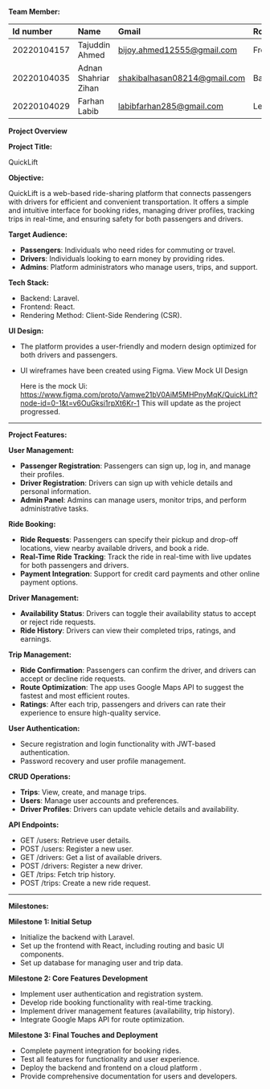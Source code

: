 **Team Member:**

|**Id number**|**Name**|**Gmail**|**Role**|
| :- | :- | :- | :- |
|20220104157|Tajuddin Ahmed|bijoy.ahmed12555@gmail.com|Frontend|
|20220104035|Adnan Shahriar Zihan|shakibalhasan08214@gmail.com|Backend|
|20220104029|Farhan Labib|labibfarhan285@gmail.com|Lead|

**Project Overview**

**Project Title:**

QuickLift

**Objective:**

QuickLift is a web-based ride-sharing platform that connects passengers with drivers for efficient and convenient transportation. It offers a simple and intuitive interface for booking rides, managing driver profiles, tracking trips in real-time, and ensuring safety for both passengers and drivers.

**Target Audience:**

- **Passengers**: Individuals who need rides for commuting or travel.
- **Drivers**: Individuals looking to earn money by providing rides.
- **Admins**: Platform administrators who manage users, trips, and support.

**Tech Stack:**

- Backend: Laravel.
- Frontend: React.
- Rendering Method: Client-Side Rendering (CSR).

**UI Design:**

- The platform provides a user-friendly and modern design optimized for both drivers and passengers.
- UI wireframes have been created using Figma. View Mock UI Design

  Here is the mock Ui:
  <https://www.figma.com/proto/Vamwe21bV0AiM5MHPnyMqK/QuickLift?node-id=0-1&t=v6OuGksi1rpXt6Kr-1>
  This will update as the project progressed.

-----
**Project Features:**

**User Management:**

- **Passenger Registration**: Passengers can sign up, log in, and manage their profiles.
- **Driver Registration**: Drivers can sign up with vehicle details and personal information.
- **Admin Panel**: Admins can manage users, monitor trips, and perform administrative tasks.

**Ride Booking:**

- **Ride Requests**: Passengers can specify their pickup and drop-off locations, view nearby available drivers, and book a ride.
- **Real-Time Ride Tracking**: Track the ride in real-time with live updates for both passengers and drivers.
- **Payment Integration**: Support for credit card payments and other online payment options.

**Driver Management:**

- **Availability Status**: Drivers can toggle their availability status to accept or reject ride requests.
- **Ride History**: Drivers can view their completed trips, ratings, and earnings.

**Trip Management:**

- **Ride Confirmation**: Passengers can confirm the driver, and drivers can accept or decline ride requests.
- **Route Optimization**: The app uses Google Maps API to suggest the fastest and most efficient routes.
- **Ratings**: After each trip, passengers and drivers can rate their experience to ensure high-quality service.

**User Authentication:**

- Secure registration and login functionality with JWT-based authentication.
- Password recovery and user profile management.

**CRUD Operations:**

- **Trips**: View, create, and manage trips.
- **Users**: Manage user accounts and preferences.
- **Driver Profiles**: Drivers can update vehicle details and availability.

**API Endpoints:**

- GET /users: Retrieve user details.
- POST /users: Register a new user.
- GET /drivers: Get a list of available drivers.
- POST /drivers: Register a new driver.
- GET /trips: Fetch trip history.
- POST /trips: Create a new ride request.
-----
**Milestones:**

**Milestone 1: Initial Setup**

- Initialize the backend with Laravel.
- Set up the frontend with React, including routing and basic UI components.
- Set up  database for managing user and trip data.

**Milestone 2: Core Features Development**

- Implement user authentication and registration system.
- Develop ride booking functionality with real-time tracking.
- Implement driver management features (availability, trip history).
- Integrate Google Maps API for route optimization.

**Milestone 3: Final Touches and Deployment**

- Complete payment integration for booking rides.
- Test all features for functionality and user experience.
- Deploy the backend and frontend on a cloud platform .
- Provide comprehensive documentation for users and developers.

